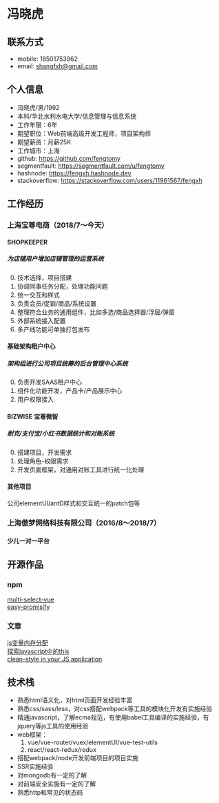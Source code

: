 # 冯晓虎

## 联系方式

* mobile: 18501753962
* email: shangfxh@gmail.com

## 个人信息

* 冯晓虎/男/1992
* 本科/华北水利水电大学/信息管理与信息系统
* 工作年限：6年
* 期望职位：Web前端高级开发工程师，项目架构师
* 期望薪资：月薪25K
* 工作城市：上海
* github: https://github.com/fengtomy
* segmentfault: https://segmentfault.com/u/fengtomy
* hashnode: https://fengxh.hashnode.dev
* stackoverflow: https://stackoverflow.com/users/11961567/fengxh

## 工作经历

### 上海宝尊电商（2018/7～今天）

#### SHOPKEEPER

##### 为店铺用户增加店铺管理的运营系统

0. 技术选择，项目搭建
1. 协调同事任务分配，处理功能问题
2. 统一交互和样式
3. 负责会员/促销/商品/系统设置
4. 整理符合业务的通用组件，比如多选/商品选择器/浮层/弹窗
5. 外部系统接入配置
6. 多产线功能可单独打包发布

#### 基础架构租户中心

##### 架构组进行公司项目统筹的后台管理中心系统

0. 负责开发SAAS租户中心
1. 组件化功能开发，产品卡/产品展示中心
2. 用户权限接入

#### BIZWISE 宝尊微智

##### 耐克/支付宝/小红书数据统计和对账系统

0. 搭建项目，开发需求
1. 处理角色-权限需求
2. 开发页面框架，对通用对账工具进行统一化处理

#### 其他项目

公司elementUI/antD样式和交互统一的patch包等

### 上海傲梦网络科技有限公司（2016/8～2018/7）

#### 少儿一对一平台

## 开源作品

### npm
[multi-select-vue](https://www.npmjs.com/package/multi-select-vue)  
[easy-promisify](https://www.npmjs.com/package/easy-promisify)

### 文章
[js变量内存分配](https://segmentfault.com/a/1190000021280008)  
[探索javascript中的this](https://segmentfault.com/a/1190000021361092)  
[clean-style in your JS application](https://fengxh.hashnode.dev/clean-style-in-your-js-application-cki4e06pr04esans15wpk6bn4)

## 技术栈

* 熟悉html语义化，对html页面开发经验丰富
* 熟悉css/sass/less，对css搭配webpack等工具的模块化开发有实施经验
* 精通javascript，了解ecma规范，有使用babel工具编译的实施经验，有jquery等js工具的使用经验
* web框架：
  1. vue/vue-router/vuex/elementUI/vue-test-utils
  2. react/react-redux/redux
* 搭配webpack/node开发前端项目的项目实施
* SSR实施经验
* 对mongodb有一定的了解
* 对前端安全实施有一定的了解
* 熟悉http和常见的状态码